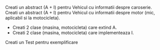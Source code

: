##
Creati un abstract (A + I) pentru Vehicul cu informatii despre caroserie.
Creati un abstract (A + I) pentru Vehicul cu informatii despre motor (mic, aplicabil si la motocicleta).

* Creati 2 clase (masina, motocicleta) care extind A.
* Creati 2 clase (masina, motocicleta) care implementeaza I.

Creati un Test pentru exemplificare